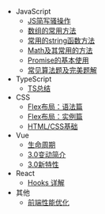 - JavaScript
  - [JS简写骚操作](js/sugar.md)
  - [数组的常用方法](js/array.md)
  - [常用的string函数方法](js/string.md)
  - [Math及其常用的方法](js/math.md)
  - [Promise的基本使用](js/promise.md)
  - [常见算法题及完美题解](js/algorithm.md)
- TypeScript
  - [TS总结](ts/introduction.md)
- CSS
  - [Flex布局：语法篇](css/flex-grammar.md)
  - [Flex布局：实例篇](css/flex-instance.md)
  - [HTML/CSS基础](css/basis.md)
- Vue
  - [生命周期](vue/cycle.md)
  - [3.0变动简介](vue/vue3_introduction.md)
  - [3.0新特性](vue/vue3_characteristic.md)
- React
  - [Hooks 详解](react/hooks.md)
- 其他
  - [前端性能优化](other/performance.md)